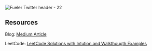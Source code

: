 ![Fueler Twitter header - 22](https://github.com/user-attachments/assets/66db2338-0ed0-4c99-b9b6-2c23ea82b058)

## Resources
Blog: [Medium Article](https://medium.com/@tushar_patil/how-to-prepare-for-dsa-zero-to-hero-53ee4b1e1ebd)


LeetCode: [LeetCode Solutions with Intution and Walkthougth Examples](./src/LeetCodePractise/README.md)
